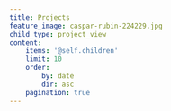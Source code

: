 ```yaml
---
title: Projects
feature_image: caspar-rubin-224229.jpg
child_type: project_view
content:
    items: '@self.children'
    limit: 10
    order:
        by: date
        dir: asc
    pagination: true
---
```


